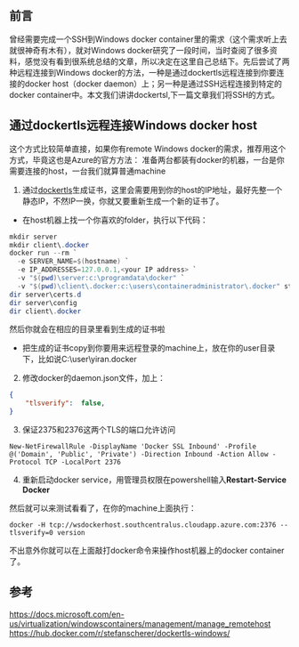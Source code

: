 ## 前言
曾经需要完成一个SSH到Windows docker container里的需求（这个需求听上去就很神奇有木有），就对Windows docker研究了一段时间，当时查阅了很多资料，感觉没有看到很系统总结的文章，所以决定在这里自己总结下。先后尝试了两种远程连接到Windows docker的方法，一种是通过dockertls远程连接到你要连接的docker host（docker daemon）上；另一种是通过SSH远程连接到特定的docker container中。本文我们讲讲dockertsl,下一篇文章我们将SSH的方式。

## 通过dockertls远程连接Windows docker host
这个方式比较简单直接，如果你有remote Windows docker的需求，推荐用这个方式，毕竟这也是Azure的官方方法：
准备两台都装有docker的机器，一台是你需要连接的host，一台我们就算普通machine
1. 通过[dockertls](https://hub.docker.com/r/stefanscherer/dockertls-windows/)生成证书，这里会需要用到你的host的IP地址，最好先整一个静态IP，不然IP一换，你就又要重新生成一个新的证书了。
+ 在host机器上找一个你喜欢的folder，执行以下代码：
``` powershell
mkdir server
mkdir client\.docker
docker run --rm `
  -e SERVER_NAME=$(hostname) `
  -e IP_ADDRESSES=127.0.0.1,<your IP address> `
  -v "$(pwd)\server:c:\programdata\docker" `
  -v "$(pwd)\client\.docker:c:\users\containeradministrator\.docker" stefanscherer/dockertls-windows
dir server\certs.d
dir server\config
dir client\.docker
```  
然后你就会在相应的目录里看到生成的证书啦

+ 把生成的证书copy到你要用来远程登录的machine上，放在你的user目录下，比如说C:\user\yiran\.docker
  
2. 修改docker的daemon.json文件，加上：
``` json
{
    "tlsverify":  false,
}
```
3. 保证2375和2376这两个TLS的端口允许访问
~~~
New-NetFirewallRule -DisplayName 'Docker SSL Inbound' -Profile @('Domain', 'Public', 'Private') -Direction Inbound -Action Allow -Protocol TCP -LocalPort 2376
~~~
4. 重新启动docker service，用管理员权限在powershell输入**Restart-Service Docker**

然后就可以来测试看看了，在你的machine上面执行：
```
docker -H tcp://wsdockerhost.southcentralus.cloudapp.azure.com:2376 --tlsverify=0 version
```
不出意外你就可以在上面敲打docker命令来操作host机器上的docker container了。

## 参考
https://docs.microsoft.com/en-us/virtualization/windowscontainers/management/manage_remotehost
https://hub.docker.com/r/stefanscherer/dockertls-windows/